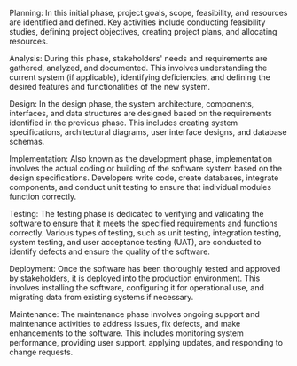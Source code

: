 Planning: In this initial phase, project goals, scope, feasibility, and resources are identified and defined. Key activities include conducting feasibility studies, defining project objectives, creating project plans, and allocating resources.

Analysis: During this phase, stakeholders' needs and requirements are gathered, analyzed, and documented. This involves understanding the current system (if applicable), identifying deficiencies, and defining the desired features and functionalities of the new system.

Design: In the design phase, the system architecture, components, interfaces, and data structures are designed based on the requirements identified in the previous phase. This includes creating system specifications, architectural diagrams, user interface designs, and database schemas.

Implementation: Also known as the development phase, implementation involves the actual coding or building of the software system based on the design specifications. Developers write code, create databases, integrate components, and conduct unit testing to ensure that individual modules function correctly.

Testing: The testing phase is dedicated to verifying and validating the software to ensure that it meets the specified requirements and functions correctly. Various types of testing, such as unit testing, integration testing, system testing, and user acceptance testing (UAT), are conducted to identify defects and ensure the quality of the software.

Deployment: Once the software has been thoroughly tested and approved by stakeholders, it is deployed into the production environment. This involves installing the software, configuring it for operational use, and migrating data from existing systems if necessary.

Maintenance: The maintenance phase involves ongoing support and maintenance activities to address issues, fix defects, and make enhancements to the software. This includes monitoring system performance, providing user support, applying updates, and responding to change requests.